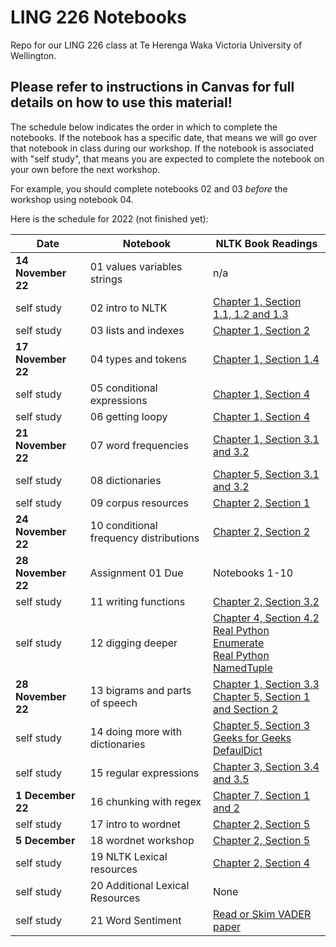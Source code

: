 # LING 226 Notebooks

Repo for our LING 226 class at Te Herenga Waka Victoria University of Wellington. 

## **Please refer to instructions in Canvas for full details on how to use this material!**

The schedule below indicates the order in which to complete the notebooks. If the notebook has a specific date, that means we will go over that notebook in class during our workshop. If the notebook is associated with "self study", that means you are expected to complete the notebook on your own before the next workshop. 

For example, you should complete notebooks 02 and 03 *before* the workshop using notebook 04. 

Here is the schedule for 2022 (not finished yet):

Date | Notebook | NLTK Book Readings
----|----|----
**14 November 22** | 01 values variables strings | n/a
self study | 02 intro to NLTK | [Chapter 1, Section 1.1, 1.2 and 1.3](https://www.nltk.org/book/ch01.html)
self study | 03 lists and indexes | [Chapter 1, Section 2](https://www.nltk.org/book/ch01.html#list_index_term)
**17 November 22**| 04 types and tokens | [Chapter 1, Section 1.4](https://www.nltk.org/book/ch01.html#token_index_term)
self study | 05 conditional expressions | [Chapter 1, Section 4](https://www.nltk.org/book/ch01.html#control_index_term)
self study | 06 getting loopy | [Chapter 1, Section 4](https://www.nltk.org/book/ch01.html#control_index_term)
**21 November 22** | 07 word frequencies | [Chapter 1, Section 3.1 and 3.2](https://www.nltk.org/book/ch01.html#frequency_distribution_index_term)
self study | 08 dictionaries | [Chapter 5, Section 3.1 and 3.2](https://www.nltk.org/book/ch05.html#sec-dictionaries)
self study | 09 corpus resources | [Chapter 2, Section 1](https://www.nltk.org/book/ch02.html)
**24 November 22** | 10 conditional frequency distributions | [Chapter 2, Section 2](https://www.nltk.org/book/ch02.html#conditional_frequency_distribution_index_term)
**28 November 22** | Assignment 01 Due | Notebooks 1-10
self study | 11 writing functions | [Chapter 2, Section 3.2](https://www.nltk.org/book/ch02.html#function_index_term)
self study | 12 digging deeper | [Chapter 4, Section 4.2](https://www.nltk.org/book/ch04.html#tuple_index_term)<br />[Real Python Enumerate](https://www.geeksforgeeks.org/enumerate-in-python/)<br />[Real Python NamedTuple](https://realpython.com/python-namedtuple/)
**28 November 22** | 13 bigrams and parts of speech | [Chapter 1, Section 3.3](https://www.nltk.org/book/ch01.html#bigrams_index_term)<br />[Chapter 5, Section 1 and Section 2](https://www.nltk.org/book/ch05.html#parts_of_speech_index_term)
self study | 14 doing more with dictionaries | [Chapter 5, Section 3](https://www.nltk.org/book/ch05.html#dictionary_index_term) <br /> [Geeks for Geeks DefaulDict](https://www.geeksforgeeks.org/defaultdict-in-python/)
self study | 15 regular expressions | [Chapter 3, Section 3.4 and 3.5](https://www.nltk.org/book/ch03.html#sec-regular-expressions-word-patterns)
**1 December 22** | 16 chunking with regex | [Chapter 7, Section 1 and 2](https://www.nltk.org/book/ch07.html)
self study | 17 intro to wordnet | [Chapter 2, Section 5](https://www.nltk.org/book/ch02.html#wordnet_index_term)
**5 December** | 18 wordnet workshop | [Chapter 2, Section 5](https://www.nltk.org/book/ch02.html#wordnet_index_term)
self study | 19 NLTK Lexical resources | [Chapter 2, Section 4](https://www.nltk.org/book/ch02.html)
self study | 20 Additional Lexical Resources | None
self study | 21 Word Sentiment | [Read or Skim VADER paper](https://ojs.aaai.org/index.php/ICWSM/article/view/14550/14399)




